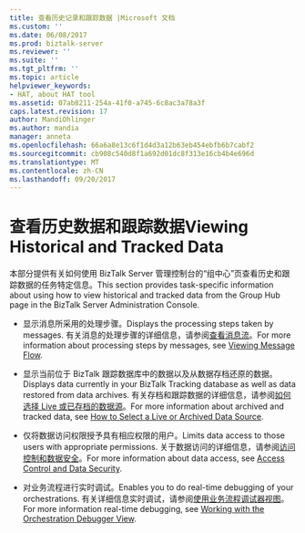 ```yaml
---
title: 查看历史记录和跟踪数据 |Microsoft 文档
ms.custom: ''
ms.date: 06/08/2017
ms.prod: biztalk-server
ms.reviewer: ''
ms.suite: ''
ms.tgt_pltfrm: ''
ms.topic: article
helpviewer_keywords:
- HAT, about HAT tool
ms.assetid: 07ab8211-254a-41f0-a745-6c8ac3a78a3f
caps.latest.revision: 17
author: MandiOhlinger
ms.author: mandia
manager: anneta
ms.openlocfilehash: 66a6a8e13c6f1d4d3a12b63eb454ebfb6b7cabf2
ms.sourcegitcommit: cb908c540d8f1a692d01dc8f313e16cb4b4e696d
ms.translationtype: MT
ms.contentlocale: zh-CN
ms.lasthandoff: 09/20/2017
---
```

# <a name="viewing-historical-and-tracked-data"></a><span data-ttu-id="0b4c4-102">查看历史数据和跟踪数据</span><span class="sxs-lookup"><span data-stu-id="0b4c4-102">Viewing Historical and Tracked Data</span></span>
<span data-ttu-id="0b4c4-103">本部分提供有关如何使用 BizTalk Server 管理控制台的“组中心”页查看历史和跟踪数据的任务特定信息。</span><span class="sxs-lookup"><span data-stu-id="0b4c4-103">This section provides task-specific information about using how to view historical and tracked data from the Group Hub page in the BizTalk Server Administration Console.</span></span>  
  
-   <span data-ttu-id="0b4c4-104">显示消息所采用的处理步骤。</span><span class="sxs-lookup"><span data-stu-id="0b4c4-104">Displays the processing steps taken by messages.</span></span> <span data-ttu-id="0b4c4-105">有关消息的处理步骤的详细信息，请参阅[查看消息流](../core/viewing-message-flow.md)。</span><span class="sxs-lookup"><span data-stu-id="0b4c4-105">For more information about processing steps by messages, see [Viewing Message Flow](../core/viewing-message-flow.md).</span></span>  
  
-   <span data-ttu-id="0b4c4-106">显示当前位于 BizTalk 跟踪数据库中的数据以及从数据存档还原的数据。</span><span class="sxs-lookup"><span data-stu-id="0b4c4-106">Displays data currently in your BizTalk Tracking database as well as data restored from data archives.</span></span> <span data-ttu-id="0b4c4-107">有关存档和跟踪数据的详细信息，请参阅[如何选择 Live 或已存档的数据源](../core/how-to-select-a-live-or-archived-data-source.md)。</span><span class="sxs-lookup"><span data-stu-id="0b4c4-107">For more information about archived and tracked data, see [How to Select a Live or Archived Data Source](../core/how-to-select-a-live-or-archived-data-source.md).</span></span>  
  
-   <span data-ttu-id="0b4c4-108">仅将数据访问权限授予具有相应权限的用户。</span><span class="sxs-lookup"><span data-stu-id="0b4c4-108">Limits data access to those users with appropriate permissions.</span></span> <span data-ttu-id="0b4c4-109">关于数据访问的详细信息，请参阅[访问控制和数据安全](../core/access-control-and-data-security.md)。</span><span class="sxs-lookup"><span data-stu-id="0b4c4-109">For more information about data access, see [Access Control and Data Security](../core/access-control-and-data-security.md).</span></span>  
  
-   <span data-ttu-id="0b4c4-110">对业务流程进行实时调试。</span><span class="sxs-lookup"><span data-stu-id="0b4c4-110">Enables you to do real-time debugging of your orchestrations.</span></span> <span data-ttu-id="0b4c4-111">有关详细信息实时调试，请参阅[使用业务流程调试器视图](../core/working-with-the-orchestration-debugger-view.md)。</span><span class="sxs-lookup"><span data-stu-id="0b4c4-111">For more information real-time debugging, see [Working with the Orchestration Debugger View](../core/working-with-the-orchestration-debugger-view.md).</span></span>